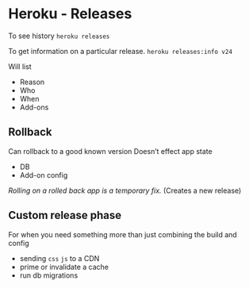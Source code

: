 # Heroku - Releases

To see history
`heroku releases`

To get information on a particular release.
`heroku releases:info v24`

Will list

- Reason
- Who
- When
- Add-ons

## Rollback

Can rollback to a good known version
Doesn’t effect app state

- DB
- Add-on config

_Rolling on a rolled back app is a temporary fix._ (Creates a new release)


## Custom release phase

For when you need something more than just combining the build and config

- sending  `css` `js` to a CDN
- prime or invalidate a cache
- run db migrations